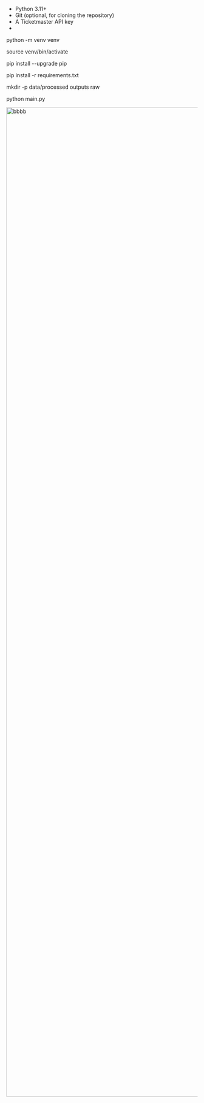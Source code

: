 - Python 3.11+
- Git (optional, for cloning the repository)
- A Ticketmaster API key
- 
python -m venv venv

source venv/bin/activate

pip install --upgrade pip

pip install -r requirements.txt

mkdir -p data/processed outputs raw

python main.py

<img width="4227" height="2605" alt="bbbb" src="https://github.com/user-attachments/assets/bcd72e28-5140-489c-8142-d79ba15bfbb8" />
